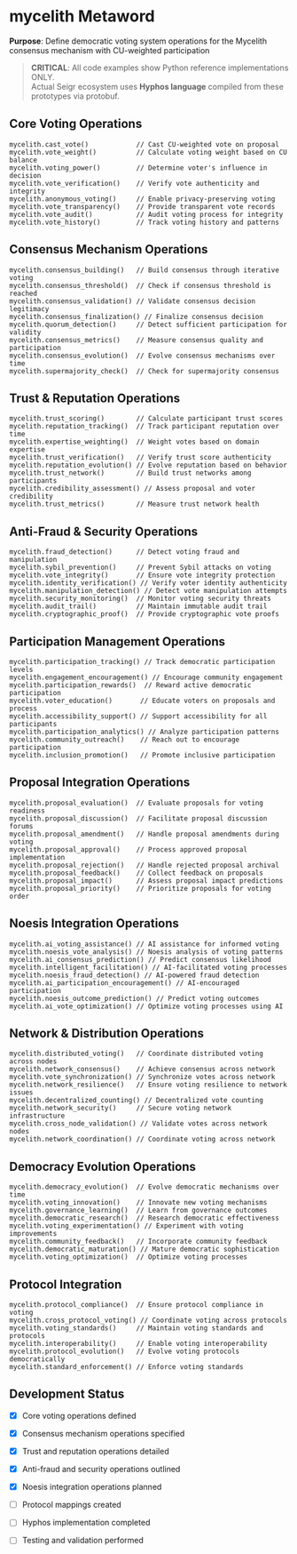 # mycelith Metaword

**Purpose**: Define democratic voting system operations for the Mycelith consensus mechanism with CU-weighted participation

> **CRITICAL**: All code examples show Python reference implementations ONLY.  
> Actual Seigr ecosystem uses **Hyphos language** compiled from these prototypes via protobuf.

## Core Voting Operations

```hyphos
mycelith.cast_vote()            // Cast CU-weighted vote on proposal
mycelith.vote_weight()          // Calculate voting weight based on CU balance
mycelith.voting_power()         // Determine voter's influence in decision
mycelith.vote_verification()    // Verify vote authenticity and integrity
mycelith.anonymous_voting()     // Enable privacy-preserving voting
mycelith.vote_transparency()    // Provide transparent vote records
mycelith.vote_audit()           // Audit voting process for integrity
mycelith.vote_history()         // Track voting history and patterns
```

## Consensus Mechanism Operations

```hyphos
mycelith.consensus_building()   // Build consensus through iterative voting
mycelith.consensus_threshold()  // Check if consensus threshold is reached
mycelith.consensus_validation() // Validate consensus decision legitimacy
mycelith.consensus_finalization() // Finalize consensus decision
mycelith.quorum_detection()     // Detect sufficient participation for validity
mycelith.consensus_metrics()    // Measure consensus quality and participation
mycelith.consensus_evolution()  // Evolve consensus mechanisms over time
mycelith.supermajority_check()  // Check for supermajority consensus
```

## Trust & Reputation Operations

```hyphos
mycelith.trust_scoring()        // Calculate participant trust scores
mycelith.reputation_tracking()  // Track participant reputation over time
mycelith.expertise_weighting()  // Weight votes based on domain expertise
mycelith.trust_verification()   // Verify trust score authenticity
mycelith.reputation_evolution() // Evolve reputation based on behavior
mycelith.trust_network()        // Build trust networks among participants
mycelith.credibility_assessment() // Assess proposal and voter credibility
mycelith.trust_metrics()        // Measure trust network health
```

## Anti-Fraud & Security Operations

```hyphos
mycelith.fraud_detection()      // Detect voting fraud and manipulation
mycelith.sybil_prevention()     // Prevent Sybil attacks on voting
mycelith.vote_integrity()       // Ensure vote integrity protection
mycelith.identity_verification() // Verify voter identity authenticity
mycelith.manipulation_detection() // Detect vote manipulation attempts
mycelith.security_monitoring()  // Monitor voting security threats
mycelith.audit_trail()          // Maintain immutable audit trail
mycelith.cryptographic_proof()  // Provide cryptographic vote proofs
```

## Participation Management Operations

```hyphos
mycelith.participation_tracking() // Track democratic participation levels
mycelith.engagement_encouragement() // Encourage community engagement
mycelith.participation_rewards()  // Reward active democratic participation
mycelith.voter_education()       // Educate voters on proposals and process
mycelith.accessibility_support() // Support accessibility for all participants
mycelith.participation_analytics() // Analyze participation patterns
mycelith.community_outreach()    // Reach out to encourage participation
mycelith.inclusion_promotion()   // Promote inclusive participation
```

## Proposal Integration Operations

```hyphos
mycelith.proposal_evaluation()  // Evaluate proposals for voting readiness
mycelith.proposal_discussion()  // Facilitate proposal discussion forums
mycelith.proposal_amendment()   // Handle proposal amendments during voting
mycelith.proposal_approval()    // Process approved proposal implementation
mycelith.proposal_rejection()   // Handle rejected proposal archival
mycelith.proposal_feedback()    // Collect feedback on proposals
mycelith.proposal_impact()      // Assess proposal impact predictions
mycelith.proposal_priority()    // Prioritize proposals for voting order
```

## Noesis Integration Operations

```hyphos
mycelith.ai_voting_assistance() // AI assistance for informed voting
mycelith.noesis_vote_analysis() // Noesis analysis of voting patterns
mycelith.ai_consensus_prediction() // Predict consensus likelihood
mycelith.intelligent_facilitation() // AI-facilitated voting processes
mycelith.noesis_fraud_detection() // AI-powered fraud detection
mycelith.ai_participation_encouragement() // AI-encouraged participation
mycelith.noesis_outcome_prediction() // Predict voting outcomes
mycelith.ai_vote_optimization() // Optimize voting processes using AI
```

## Network & Distribution Operations

```hyphos
mycelith.distributed_voting()   // Coordinate distributed voting across nodes
mycelith.network_consensus()    // Achieve consensus across network
mycelith.vote_synchronization() // Synchronize votes across network
mycelith.network_resilience()   // Ensure voting resilience to network issues
mycelith.decentralized_counting() // Decentralized vote counting
mycelith.network_security()     // Secure voting network infrastructure
mycelith.cross_node_validation() // Validate votes across network nodes
mycelith.network_coordination() // Coordinate voting across network
```

## Democracy Evolution Operations

```hyphos
mycelith.democracy_evolution()  // Evolve democratic mechanisms over time
mycelith.voting_innovation()    // Innovate new voting mechanisms
mycelith.governance_learning()  // Learn from governance outcomes
mycelith.democratic_research()  // Research democratic effectiveness
mycelith.voting_experimentation() // Experiment with voting improvements
mycelith.community_feedback()   // Incorporate community feedback
mycelith.democratic_maturation() // Mature democratic sophistication
mycelith.voting_optimization()  // Optimize voting processes
```

## Protocol Integration

```hyphos
mycelith.protocol_compliance()  // Ensure protocol compliance in voting
mycelith.cross_protocol_voting() // Coordinate voting across protocols
mycelith.voting_standards()     // Maintain voting standards and protocols
mycelith.interoperability()     // Enable voting interoperability
mycelith.protocol_evolution()   // Evolve voting protocols democratically
mycelith.standard_enforcement() // Enforce voting standards
```

## Development Status

- [x] Core voting operations defined
- [x] Consensus mechanism operations specified
- [x] Trust and reputation operations detailed
- [x] Anti-fraud and security operations outlined
- [x] Noesis integration operations planned
- [ ] Protocol mappings created
- [ ] Hyphos implementation completed
- [ ] Testing and validation performed


